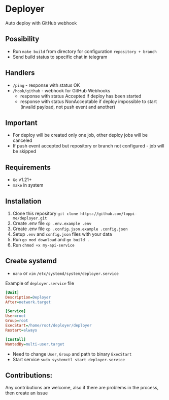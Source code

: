 # Deployer

Auto deploy with GitHub webhook

## Possibility

- Run `make build` from directory for configuration `repository + branch`
- Send build status to specific chat in telegram

## Handlers

- `/ping` - response with status OK
- `/hook/github` - webhook for GitHub Webhooks
    - response with status Accepted if deploy has been started
    - response with status NonAcceptable if deploy impossible to start (invalid payload, not push event and another)

## Important

- For deploy will be created only one job, other deploy jobs will be canceled
- If push event accepted but repository or branch not configured - job will be skipped

## Requirements

- `Go` v1.21+
- `make` in system

## Installation

1. Clone this repository `git clone https://github.com/toppi-me/deployer.git`
2. Create .env file `cp .env.example .env`
3. Create .env file `cp .config.json.example .config.json`
4. Setup `.env` and `config.json` files with your data
5. Run `go mod download` and `go build .`
6. Run `chmod +x my-api-service`

## Create systemd

- `nano` or `vim` `/etc/systemd/system/deployer.service`

Example of `deployer.service` file
```ini
[Unit]
Description=Deployer
After=network.target

[Service]
User=root
Group=root
ExecStart=/home/root/deployer/deployer
Restart=always

[Install]
WantedBy=multi-user.target
```

- Need to change `User`, `Group` and path to binary `ExecStart`
- Start service `sudo systemctl start deployer.service`

## Contributions:
Any contributions are welcome, also if there are problems in the process, then create an issue
